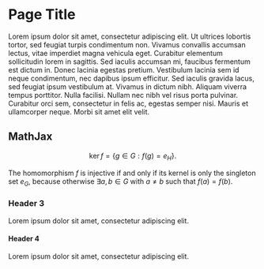 # Page Title

Lorem ipsum dolor sit amet, consectetur adipiscing elit. Ut ultrices lobortis tortor, sed feugiat turpis condimentum non. Vivamus convallis accumsan lectus, vitae imperdiet magna vehicula eget. Curabitur elementum sollicitudin lorem in sagittis. Sed iaculis accumsan mi, faucibus fermentum est dictum in. Donec lacinia egestas pretium. Vestibulum lacinia sem id neque condimentum, nec dapibus ipsum efficitur. Sed iaculis gravida lacus, sed feugiat ipsum vestibulum at. Vivamus in dictum nibh. Aliquam viverra tempus porttitor. Nulla facilisi. Nullam nec nibh vel risus porta pulvinar. Curabitur orci sem, consectetur in felis ac, egestas semper nisi. Mauris et ullamcorper neque. Morbi sit amet elit velit.

## MathJax

$$
\operatorname{ker} f=\{g\in G:f(g)=e_{H}\}{\mbox{.}}
$$

The homomorphism $f$ is injective if and only if its kernel is only the
singleton set $e_G$, because otherwise $\exists a,b\in G$ with $a\neq b$ such
that $f(a)=f(b)$.


### Header 3

Lorem ipsum dolor sit amet, consectetur adipiscing elit.

#### Header 4

Lorem ipsum dolor sit amet, consectetur adipiscing elit.
